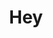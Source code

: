 <h1 style ="text-align: center;">Hey</h1>
<!--[![Anurag's GitHub stats](https://github-readme-stats.vercel.app/api?username=aidmann)](https://github.com/anuraghazra/github-readme-stats)

<!--
**Shirozad/shirozad** is a ✨ _special_ ✨ repository because its `README.md` (this file) appears on your GitHub profile.

Here are some ideas to get you started:

- 🔭 I’m currently working on ...
- 🌱 I’m currently learning ...
- 👯 I’m looking to collaborate on ...
- 🤔 I’m looking for help with ...
- 💬 Ask me about ...
- 📫 How to reach me: ...
- 😄 Pronouns: ...
- ⚡ Fun fact: ...
-->
